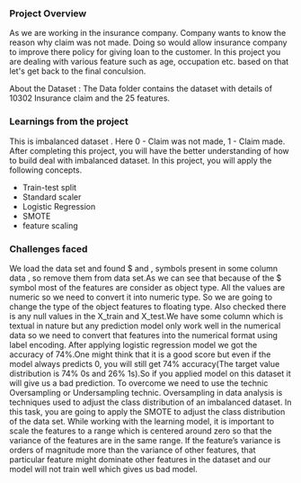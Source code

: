 ### Project Overview

 As we are working in the insurance company. Company wants to know the reason why claim was not made. Doing so would allow insurance company to improve there policy for giving loan to the customer. In this project you are dealing with various feature such as age, occupation etc. based on that let's get back to the final conculsion.

About the Dataset : The Data folder contains the dataset with details of 10302 Insurance claim and the 25 features.


### Learnings from the project

 This is imbalanced dataset . Here 0 - Claim was not made, 1 - Claim made. After completing this project, you will have the better understanding of how to build deal with imbalanced dataset. In this project, you will apply the following concepts.

- Train-test split
- Standard scaler
- Logistic Regression
- SMOTE
- feature scaling


### Challenges faced

 We load the data set and found $ and , symbols present in some column data , so remove them from data set.As we can see that because of the $ symbol most of the features are consider as object type. All the values are numeric so we need to convert it into numeric type. So we are going to change the type of the object features to floating type. Also checked there is any null values in the X_train and X_test.We have some column which is textual in nature but any prediction model only work well in the numerical data so we need to convert that features into the numerical format using label encoding.
After applying  logistic regression model we got the accuracy of 74%.One might think that it is a good score but even if the model always predicts 0, you will still get 74% accuracy(The target value distribution is 74% 0s and 26% 1s).So if you applied model on this dataset it will give us a bad prediction. To overcome we need to use the technic Oversampling or Undersampling technic. Oversampling in data analysis is techniques used to adjust the class distribution of an imbalanced dataset. In this task, you are going to apply the SMOTE to adjust the class distribution of the data set. While working with the learning model, it is important to scale the features to a range which is centered around zero so that the variance of the features are in the same range. If the feature’s variance is orders of magnitude more than the variance of other features, that particular feature might dominate other features in the dataset and our model will not train well which gives us bad model.


